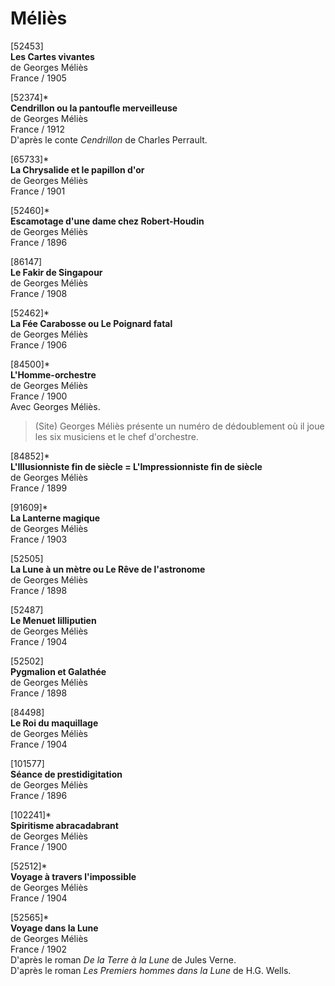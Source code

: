 # Méliès

[52453]  
**Les Cartes vivantes**  
de Georges Méliès  
France / 1905

[52374]*  
**Cendrillon ou la pantoufle merveilleuse**  
de Georges Méliès  
France / 1912  
D'après le conte _Cendrillon_ de Charles Perrault.

[65733]*  
**La Chrysalide et le papillon d'or**  
de Georges Méliès  
France / 1901

[52460]*  
**Escamotage d'une dame chez Robert-Houdin**  
de Georges Méliès  
France / 1896

[86147]  
**Le Fakir de Singapour**  
de Georges Méliès  
France / 1908

[52462]*  
**La Fée Carabosse ou Le Poignard fatal**  
de Georges Méliès  
France / 1906

[84500]*  
**L'Homme-orchestre**  
de Georges Méliès  
France / 1900  
Avec Georges Méliès.

> (Site) Georges Méliès présente un numéro de dédoublement où il joue les six musiciens et le chef d'orchestre.

[84852]*  
**L'Illusionniste fin de siècle = L'Impressionniste fin de siècle**  
de Georges Méliès  
France / 1899

[91609]*  
**La Lanterne magique**  
de Georges Méliès  
France / 1903

[52505]  
**La Lune à un mètre ou Le Rêve de l'astronome**  
de Georges Méliès  
France / 1898

[52487]  
**Le Menuet lilliputien**  
de Georges Méliès  
France / 1904

[52502]  
**Pygmalion et Galathée**  
de Georges Méliès  
France / 1898

[84498]  
**Le Roi du maquillage**  
de Georges Méliès  
France / 1904

[101577]  
**Séance de prestidigitation**  
de Georges Méliès  
France / 1896

[102241]*  
**Spiritisme abracadabrant**  
de Georges Méliès  
France / 1900

[52512]*  
**Voyage à travers l'impossible**  
de Georges Méliès  
France / 1904

[52565]*  
**Voyage dans la Lune**  
de Georges Méliès  
France / 1902  
D'après le roman _De la Terre à la Lune_ de Jules Verne.  
D'après le roman _Les Premiers hommes dans la Lune_ de H.G. Wells.

